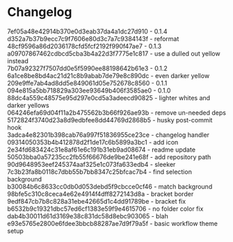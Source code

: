# Changelog 
7ef05a48e42914b370e0d3eab37da4a1dc27d910 - 0.1.4  
d352a7b37b9ecc7c9f7606e80d3c7a7c9384143f - reformat  
48cf9596a86d2036178cfd5fcf2192f990f47ae7 - 0.1.3  
a09707867462cdbcd5cba3b4a22d3f7775e1c817 - use a dulled out yellow instead  
7b07a92327f7507dd0e5f5990ee88198642b61e3 - 0.1.2  
6a1ce8be8bd4ac21d21c8b9abab7de79e8c890dc - even darker yellow  
209e9ffe7ab4ad8dd5e849061d05e752678c8560 - 0.1.1  
094e815a5bb718829a303ee93649b406f3585ae0 - 0.1.0  
88dc4a559c48575e95d297e0cd5a3adeecd90825 - lighter whites and darker yellows  
064246efa69d04f11a2b475562b3b66f926ae93b - remove un-needed deps  
5172824f3740d23a8d9edbfee8dd44769d2868b5 - husky post-commit hook  
3adca4e82301b398cab76a997f51836955ce23ce - changelog handler  
09314050353b4b412878d2f1de17c6b5899a3bc1 - add icon  
2e34fd683424c31e8af61e6c191b31eb9ad08674 - readme update  
50503bba0a57235cc2fb55f66676de9be241e68f - add repository path  
90d9648953eef245374aaf325e1c073fa633edb4 - sleeker  
7c3b23fa8b0118c7dbb55b7bb8347c25bfcac7b4 - find selection background  
b30084b6c8633cc0db0d053debd5f9cbcce0cf46 - match background  
98bfe5c310c8ceca4e62e4914f4dff8272143d8a - bracket border  
9edf847cb7b8c828a31ebe42665d1c4dd91789be - bracket fix  
b6532b9c19321dbc57ed6cf1383e59f9e4615706 - no folder color fix  
dab4b30011d61d3169e38c831dc58d8ebc903065 - blah  
e93e5765e2800e6fdee3bbcb88287ae7d9f79a5f - basic workflow theme setup  

